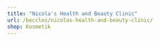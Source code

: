 ```yaml
---
title: "Nicola's Health and Beauty Clinic"
url: /beccles/nicolas-health-and-beauty-clinic/
shop: Kosmetik
---
```

